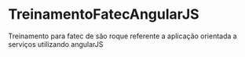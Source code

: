 # TreinamentoFatecAngularJS
Treinamento para fatec de são roque referente a aplicação orientada a serviços utilizando angularJS
